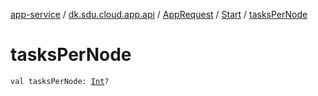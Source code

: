 [app-service](../../../index.md) / [dk.sdu.cloud.app.api](../../index.md) / [AppRequest](../index.md) / [Start](index.md) / [tasksPerNode](./tasks-per-node.md)

# tasksPerNode

`val tasksPerNode: `[`Int`](https://kotlinlang.org/api/latest/jvm/stdlib/kotlin/-int/index.html)`?`